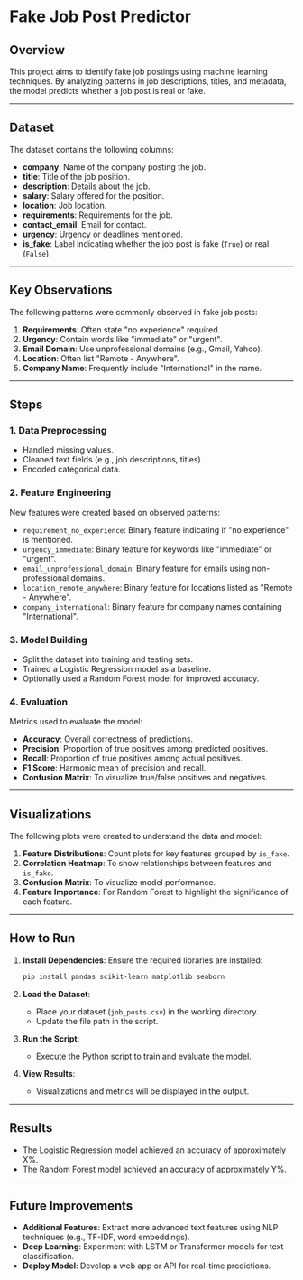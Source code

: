 # Fake Job Post Predictor

## Overview
This project aims to identify fake job postings using machine learning techniques. By analyzing patterns in job descriptions, titles, and metadata, the model predicts whether a job post is real or fake.

---

## Dataset
The dataset contains the following columns:
- **company**: Name of the company posting the job.
- **title**: Title of the job position.
- **description**: Details about the job.
- **salary**: Salary offered for the position.
- **location**: Job location.
- **requirements**: Requirements for the job.
- **contact_email**: Email for contact.
- **urgency**: Urgency or deadlines mentioned.
- **is_fake**: Label indicating whether the job post is fake (`True`) or real (`False`).

---

## Key Observations
The following patterns were commonly observed in fake job posts:
1. **Requirements**: Often state "no experience" required.
2. **Urgency**: Contain words like "immediate" or "urgent".
3. **Email Domain**: Use unprofessional domains (e.g., Gmail, Yahoo).
4. **Location**: Often list "Remote - Anywhere".
5. **Company Name**: Frequently include "International" in the name.

---

## Steps

### 1. Data Preprocessing
- Handled missing values.
- Cleaned text fields (e.g., job descriptions, titles).
- Encoded categorical data.

### 2. Feature Engineering
New features were created based on observed patterns:
- `requirement_no_experience`: Binary feature indicating if "no experience" is mentioned.
- `urgency_immediate`: Binary feature for keywords like "immediate" or "urgent".
- `email_unprofessional_domain`: Binary feature for emails using non-professional domains.
- `location_remote_anywhere`: Binary feature for locations listed as "Remote - Anywhere".
- `company_international`: Binary feature for company names containing "International".

### 3. Model Building
- Split the dataset into training and testing sets.
- Trained a Logistic Regression model as a baseline.
- Optionally used a Random Forest model for improved accuracy.

### 4. Evaluation
Metrics used to evaluate the model:
- **Accuracy**: Overall correctness of predictions.
- **Precision**: Proportion of true positives among predicted positives.
- **Recall**: Proportion of true positives among actual positives.
- **F1 Score**: Harmonic mean of precision and recall.
- **Confusion Matrix**: To visualize true/false positives and negatives.

---

## Visualizations
The following plots were created to understand the data and model:
1. **Feature Distributions**: Count plots for key features grouped by `is_fake`.
2. **Correlation Heatmap**: To show relationships between features and `is_fake`.
3. **Confusion Matrix**: To visualize model performance.
4. **Feature Importance**: For Random Forest to highlight the significance of each feature.

---

## How to Run

1. **Install Dependencies**:
   Ensure the required libraries are installed:
   ```bash
   pip install pandas scikit-learn matplotlib seaborn
   ```

2. **Load the Dataset**:
   - Place your dataset (`job_posts.csv`) in the working directory.
   - Update the file path in the script.

3. **Run the Script**:
   - Execute the Python script to train and evaluate the model.

4. **View Results**:
   - Visualizations and metrics will be displayed in the output.

---

## Results
- The Logistic Regression model achieved an accuracy of approximately X%.
- The Random Forest model achieved an accuracy of approximately Y%.

---

## Future Improvements
- **Additional Features**: Extract more advanced text features using NLP techniques (e.g., TF-IDF, word embeddings).
- **Deep Learning**: Experiment with LSTM or Transformer models for text classification.
- **Deploy Model**: Develop a web app or API for real-time predictions.



